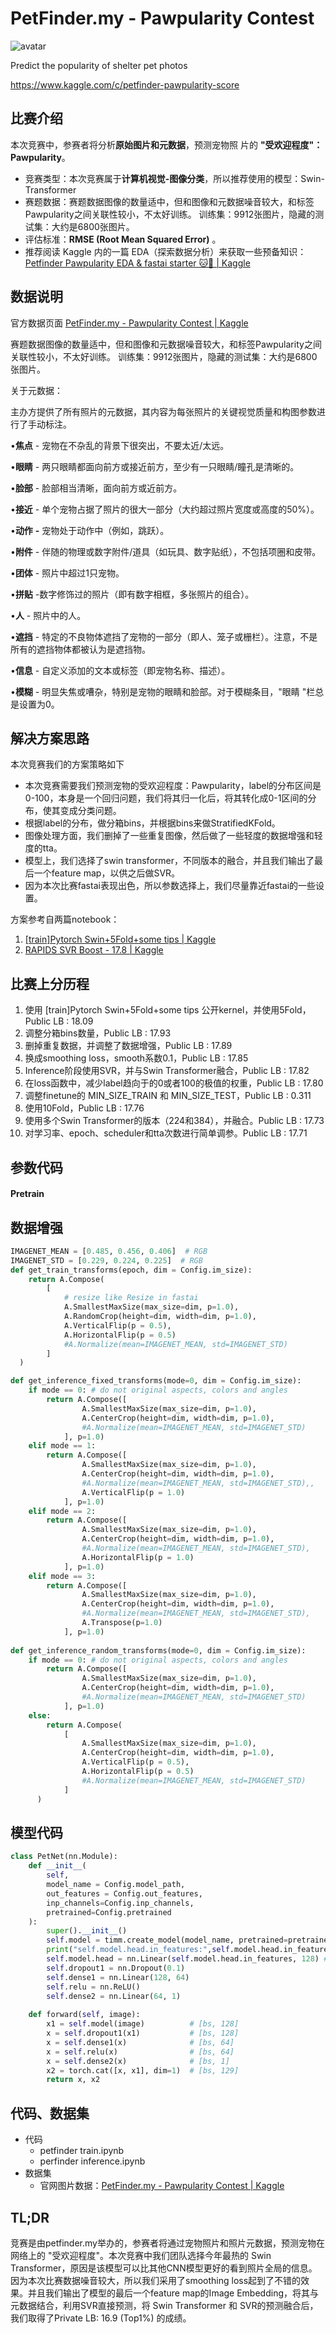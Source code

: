 # PetFinder.my - Pawpularity Contest

![avatar](https://storage.googleapis.com/kaggle-competitions/kaggle/25383/logos/header.png?t=2021-08-31-18-49-29)

Predict the popularity of shelter pet photos

https://www.kaggle.com/c/petfinder-pawpularity-score

## 比赛介绍

本次竞赛中，参赛者将分析**原始图片和元数据**，预测宠物照 片的 **"受欢迎程度"：Pawpularity**。

- 竞赛类型：本次竞赛属于**计算机视觉-图像分类**，所以推荐使用的模型：Swin-Transformer
- 赛题数据：赛题数据图像的数量适中，但和图像和元数据噪音较大，和标签Pawpularity之间关联性较小，不太好训练。 训练集：9912张图片，隐藏的测试集：大约是6800张图片。
- 评估标准：**RMSE (Root Mean Squared Error)** 。
- 推荐阅读 Kaggle 内的一篇 EDA（探索数据分析）来获取一些预备知识：[Petfinder Pawpularity EDA & fastai starter 🐱🐶 | Kaggle](https://www.kaggle.com/tanlikesmath/petfinder-pawpularity-eda-fastai-starter)

## 数据说明

官方数据页面 [PetFinder.my - Pawpularity Contest | Kaggle](https://www.kaggle.com/c/petfinder-pawpularity-score/data)

赛题数据图像的数量适中，但和图像和元数据噪音较大，和标签Pawpularity之间关联性较小，不太好训练。 训练集：9912张图片，隐藏的测试集：大约是6800张图片。

关于元数据：

主办方提供了所有照片的元数据，其内容为每张照片的关键视觉质量和构图参数进行了手动标注。

•**焦点** - 宠物在不杂乱的背景下很突出，不要太近/太远。

•**眼睛** - 两只眼睛都面向前方或接近前方，至少有一只眼睛/瞳孔是清晰的。

•**脸部** - 脸部相当清晰，面向前方或近前方。

•**接近** - 单个宠物占据了照片的很大一部分（大约超过照片宽度或高度的50%）。

•**动作** **-** 宠物处于动作中（例如，跳跃）。

•**附件** - 伴随的物理或数字附件/道具（如玩具、数字贴纸），不包括项圈和皮带。

•**团体** - 照片中超过1只宠物。

•**拼贴** -数字修饰过的照片（即有数字相框，多张照片的组合）。

•**人** - 照片中的人。

•**遮挡** - 特定的不良物体遮挡了宠物的一部分（即人、笼子或栅栏）。注意，不是所有的遮挡物体都被认为是遮挡物。

•**信息** - 自定义添加的文本或标签（即宠物名称、描述）。

•**模糊** - 明显失焦或嘈杂，特别是宠物的眼睛和脸部。对于模糊条目，"眼睛 "栏总是设置为0。




## 解决方案思路
本次竞赛我们的方案策略如下

- 本次竞赛需要我们预测宠物的受欢迎程度：Pawpularity，label的分布区间是0-100，本身是一个回归问题，我们将其归一化后，将其转化成0-1区间的分布，使其变成分类问题。
- 根据label的分布，做分箱bins，并根据bins来做StratifiedKFold。
- 图像处理方面，我们删掉了一些重复图像，然后做了一些轻度的数据增强和轻度的tta。
- 模型上，我们选择了swin transformer，不同版本的融合，并且我们输出了最后一个feature map，以供之后做SVR。
- 因为本次比赛fastai表现出色，所以参数选择上，我们尽量靠近fastai的一些设置。

方案参考自两篇notebook：

1. [[train]Pytorch Swin+5Fold+some tips | Kaggle](https://www.kaggle.com/ytakayama/train-pytorch-swin-5fold-some-tips)
2. [RAPIDS SVR Boost - 17.8 | Kaggle](https://www.kaggle.com/cdeotte/rapids-svr-boost-17-8)





## 比赛上分历程

1. 使用 [train]Pytorch Swin+5Fold+some tips 公开kernel，并使用5Fold，Public LB : 18.09
2. 调整分箱bins数量，Public LB : 17.93
3. 删掉重复数据，并调整了数据增强，Public LB : 17.89
4. 换成smoothing loss，smooth系数0.1，Public LB : 17.85
5. Inference阶段使用SVR，并与Swin Transformer融合，Public LB : 17.82
6. 在loss函数中，减少label趋向于的0或者100的极值的权重，Public LB : 17.80
7. 调整finetune的 MIN_SIZE_TRAIN 和 MIN_SIZE_TEST，Public LB : 0.311
8. 使用10Fold，Public LB : 17.76
9. 使用多个Swin Transformer的版本（224和384），并融合。Public LB : 17.73
10. 对学习率、epoch、scheduler和tta次数进行简单调参。Public LB : 17.71



## 参数代码

#### Pretrain



## 数据增强

```python
IMAGENET_MEAN = [0.485, 0.456, 0.406]  # RGB
IMAGENET_STD = [0.229, 0.224, 0.225]  # RGB
def get_train_transforms(epoch, dim = Config.im_size):
    return A.Compose(
        [             
            # resize like Resize in fastai
            A.SmallestMaxSize(max_size=dim, p=1.0),
            A.RandomCrop(height=dim, width=dim, p=1.0),
            A.VerticalFlip(p = 0.5),
            A.HorizontalFlip(p = 0.5)
            #A.Normalize(mean=IMAGENET_MEAN, std=IMAGENET_STD)
        ]
  )

def get_inference_fixed_transforms(mode=0, dim = Config.im_size):
    if mode == 0: # do not original aspects, colors and angles
        return A.Compose([
                A.SmallestMaxSize(max_size=dim, p=1.0),
                A.CenterCrop(height=dim, width=dim, p=1.0),
                #A.Normalize(mean=IMAGENET_MEAN, std=IMAGENET_STD)
            ], p=1.0)
    elif mode == 1:
        return A.Compose([
                A.SmallestMaxSize(max_size=dim, p=1.0),
                A.CenterCrop(height=dim, width=dim, p=1.0),
                #A.Normalize(mean=IMAGENET_MEAN, std=IMAGENET_STD),,
                A.VerticalFlip(p = 1.0)
            ], p=1.0)    
    elif mode == 2:
        return A.Compose([
                A.SmallestMaxSize(max_size=dim, p=1.0),
                A.CenterCrop(height=dim, width=dim, p=1.0),
                #A.Normalize(mean=IMAGENET_MEAN, std=IMAGENET_STD),
                A.HorizontalFlip(p = 1.0)
            ], p=1.0)
    elif mode == 3:
        return A.Compose([
                A.SmallestMaxSize(max_size=dim, p=1.0),
                A.CenterCrop(height=dim, width=dim, p=1.0),
                #A.Normalize(mean=IMAGENET_MEAN, std=IMAGENET_STD),
                A.Transpose(p=1.0)
            ], p=1.0)
        
def get_inference_random_transforms(mode=0, dim = Config.im_size):
    if mode == 0: # do not original aspects, colors and angles
        return A.Compose([
                A.SmallestMaxSize(max_size=dim, p=1.0),
                A.CenterCrop(height=dim, width=dim, p=1.0),
                #A.Normalize(mean=IMAGENET_MEAN, std=IMAGENET_STD)
            ], p=1.0)
    else:
        return A.Compose(
            [            
                A.SmallestMaxSize(max_size=dim, p=1.0),
                A.CenterCrop(height=dim, width=dim, p=1.0),
                A.VerticalFlip(p = 0.5),
                A.HorizontalFlip(p = 0.5)
                #A.Normalize(mean=IMAGENET_MEAN, std=IMAGENET_STD)
            ]
      ) 
```



## 模型代码

```Python
class PetNet(nn.Module):
    def __init__(
        self,
        model_name = Config.model_path,
        out_features = Config.out_features,
        inp_channels=Config.inp_channels,
        pretrained=Config.pretrained
    ):
        super().__init__()
        self.model = timm.create_model(model_name, pretrained=pretrained, in_chans=inp_channels, num_classes = out_features)
        print("self.model.head.in_features:",self.model.head.in_features)
        self.model.head = nn.Linear(self.model.head.in_features, 128) # 1536
        self.dropout1 = nn.Dropout(0.1)
        self.dense1 = nn.Linear(128, 64)
        self.relu = nn.ReLU()
        self.dense2 = nn.Linear(64, 1)
        
    def forward(self, image):
        x1 = self.model(image)          # [bs, 128]
        x = self.dropout1(x1)           # [bs, 128]
        x = self.dense1(x)              # [bs, 64]
        x = self.relu(x)                # [bs, 64]
        x = self.dense2(x)              # [bs, 1]
        x2 = torch.cat([x, x1], dim=1)  # [bs, 129]
        return x, x2
```



## 代码、数据集

+ 代码
  + petfinder train.ipynb
  + perfinder inference.ipynb
+ 数据集
  - 官网图片数据：[PetFinder.my - Pawpularity Contest | Kaggle](https://www.kaggle.com/c/petfinder-pawpularity-score/data)

## TL;DR

竞赛是由petfinder.my举办的，参赛者将通过宠物照片和照片元数据，预测宠物在网络上的 "受欢迎程度"。本次竞赛中我们团队选择今年最热的 Swin Transformer，原因是该模型可以比其他CNN模型更好的看到照片全局的信息。因为本次比赛数据噪音较大，所以我们采用了smoothing loss起到了不错的效果。并且我们输出了模型的最后一个feature map的Image Embedding，将其与元数据结合，利用SVR直接预测，将 Swin Transformer 和 SVR的预测融合后，我们取得了Private LB: 16.9 (Top1%) 的成绩。


